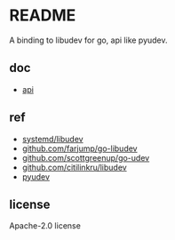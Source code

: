 # README
A binding to libudev for go, api like pyudev.

## doc
- [api](https://pkg.go.dev/github.com/meilihao/goudev)

## ref
- [systemd/libudev](https://github.com/systemd/systemd/tree/main/src/libudev)
- [github.com/farjump/go-libudev](https://github.com/farjump/go-libudev)
- [github.com/scottgreenup/go-udev](https://github.com/scottgreenup/go-udev)
- [github.com/citilinkru/libudev](https://github.com/citilinkru/libudev)
- [pyudev](https://pyudev.readthedocs.io/)

## license
Apache-2.0 license